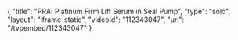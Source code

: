 {
    "title": "PRAI Platinum Firm   Lift Serum in Seal Pump",
    "type": "solo",
    "layout": "iframe-static",
    "videoId": "112343047",
    "url": "\/tvpembed\/112343047"
}